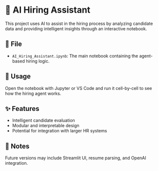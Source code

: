 # 🤖 AI Hiring Assistant

This project uses AI to assist in the hiring process by analyzing candidate data and providing intelligent insights through an interactive notebook.

## 📂 File

- `AI_Hiring_Assistant.ipynb`: The main notebook containing the agent-based hiring logic.

## 🚀 Usage

Open the notebook with Jupyter or VS Code and run it cell-by-cell to see how the hiring agent works.

## ✨ Features

- Intelligent candidate evaluation
- Modular and interpretable design
- Potential for integration with larger HR systems

## 📌 Notes

Future versions may include Streamlit UI, resume parsing, and OpenAI integration.
